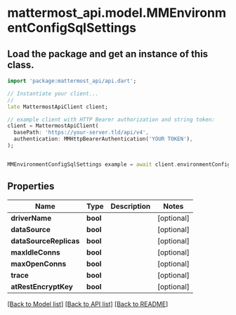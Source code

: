# mattermost_api.model.MMEnvironmentConfigSqlSettings

## Load the package and get an instance of this class.
```dart
import 'package:mattermost_api/api.dart';

// Instantiate your client...
//
late MattermostApiClient client;

// example client with HTTP Bearer authorization and string token:
client = MattermostApiClient(
  basePath: 'https://your-server.tld/api/v4',
  authentication: MMHttpBearerAuthentication('YOUR TOKEN'),
);


MMEnvironmentConfigSqlSettings example = await client.environmentConfigSqlSettings.FUNCTION_THAT_RETURNS_THIS_CLASS();

```

## Properties
Name | Type | Description | Notes
------------ | ------------- | ------------- | -------------
**driverName** | **bool** |  | [optional] 
**dataSource** | **bool** |  | [optional] 
**dataSourceReplicas** | **bool** |  | [optional] 
**maxIdleConns** | **bool** |  | [optional] 
**maxOpenConns** | **bool** |  | [optional] 
**trace** | **bool** |  | [optional] 
**atRestEncryptKey** | **bool** |  | [optional] 

[[Back to Model list]](../GENERATED_README.md#documentation-for-models) [[Back to API list]](../GENERATED_README.md#documentation-for-api-endpoints) [[Back to README]](../GENERATED_README.md)


